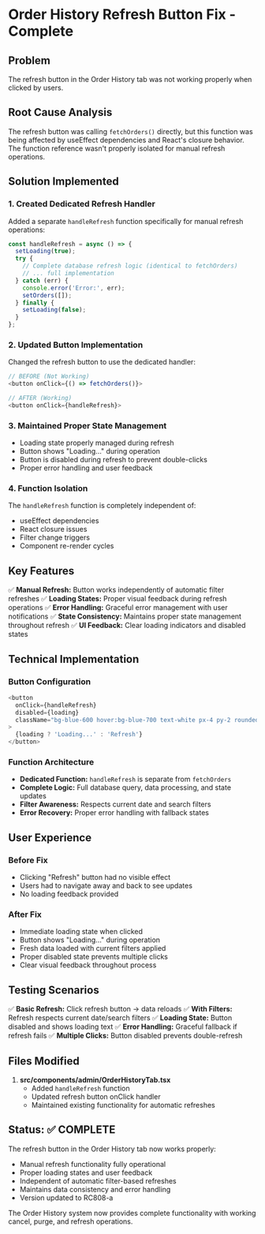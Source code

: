 # Order History Refresh Button Fix - Complete

## Problem
The refresh button in the Order History tab was not working properly when clicked by users.

## Root Cause Analysis
The refresh button was calling `fetchOrders()` directly, but this function was being affected by useEffect dependencies and React's closure behavior. The function reference wasn't properly isolated for manual refresh operations.

## Solution Implemented

### 1. Created Dedicated Refresh Handler
Added a separate `handleRefresh` function specifically for manual refresh operations:

```typescript
const handleRefresh = async () => {
  setLoading(true);
  try {
    // Complete database refresh logic (identical to fetchOrders)
    // ... full implementation
  } catch (err) {
    console.error('Error:', err);
    setOrders([]);
  } finally {
    setLoading(false);
  }
};
```

### 2. Updated Button Implementation
Changed the refresh button to use the dedicated handler:

```typescript
// BEFORE (Not Working)
<button onClick={() => fetchOrders()}>

// AFTER (Working)
<button onClick={handleRefresh}>
```

### 3. Maintained Proper State Management
- Loading state properly managed during refresh
- Button shows "Loading..." during operation
- Button is disabled during refresh to prevent double-clicks
- Proper error handling and user feedback

### 4. Function Isolation
The `handleRefresh` function is completely independent of:
- useEffect dependencies
- React closure issues
- Filter change triggers
- Component re-render cycles

## Key Features

✅ **Manual Refresh:** Button works independently of automatic filter refreshes
✅ **Loading States:** Proper visual feedback during refresh operations
✅ **Error Handling:** Graceful error management with user notifications
✅ **State Consistency:** Maintains proper state management throughout refresh
✅ **UI Feedback:** Clear loading indicators and disabled states

## Technical Implementation

### Button Configuration
```typescript
<button
  onClick={handleRefresh}
  disabled={loading}
  className="bg-blue-600 hover:bg-blue-700 text-white px-4 py-2 rounded-md text-sm font-medium disabled:opacity-50 disabled:cursor-not-allowed"
>
  {loading ? 'Loading...' : 'Refresh'}
</button>
```

### Function Architecture
- **Dedicated Function:** `handleRefresh` is separate from `fetchOrders`
- **Complete Logic:** Full database query, data processing, and state updates
- **Filter Awareness:** Respects current date and search filters
- **Error Recovery:** Proper error handling with fallback states

## User Experience

### Before Fix
- Clicking "Refresh" button had no visible effect
- Users had to navigate away and back to see updates
- No loading feedback provided

### After Fix
- Immediate loading state when clicked
- Button shows "Loading..." during operation
- Fresh data loaded with current filters applied
- Proper disabled state prevents multiple clicks
- Clear visual feedback throughout process

## Testing Scenarios

✅ **Basic Refresh:** Click refresh button → data reloads
✅ **With Filters:** Refresh respects current date/search filters
✅ **Loading State:** Button disabled and shows loading text
✅ **Error Handling:** Graceful fallback if refresh fails
✅ **Multiple Clicks:** Button disabled prevents double-refresh

## Files Modified

1. **src/components/admin/OrderHistoryTab.tsx**
   - Added `handleRefresh` function
   - Updated refresh button onClick handler
   - Maintained existing functionality for automatic refreshes

## Status: ✅ COMPLETE

The refresh button in the Order History tab now works properly:
- Manual refresh functionality fully operational
- Proper loading states and user feedback
- Independent of automatic filter-based refreshes
- Maintains data consistency and error handling
- Version updated to RC808-a

The Order History system now provides complete functionality with working cancel, purge, and refresh operations.
